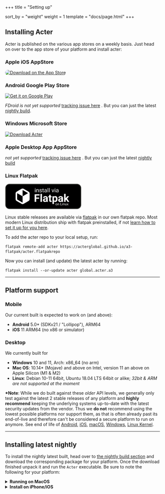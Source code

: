 +++
title = "Setting up"

sort_by = "weight"
weight = 1
template = "docs/page.html"
+++

## Installing Acter

Acter is published on the various app stores on a weekly basis. Just head on over to the app store of your platform and install acter:

### Apple iOS AppStore

<a href="https://apps.apple.com/us/app/acter/id6445989155?itsct=apps_box_badge&amp;itscg=30200">
    <img src="https://tools.applemediaservices.com/api/badges/download-on-the-app-store/black/en-us?size=250x83&amp;releaseDate=1694390400" alt="Download on the App Store" style="border-radius: 13px; width: 250px; height: 83px;">
</a>

### Android Google Play Store

<a href='https://play.google.com/store/apps/details?id=global.acter.a3&pcampaignid=pcampaignidMKT-Other-global-all-co-prtnr-py-PartBadge-Mar2515-1'>
    <img alt='Get it on Google Play' width="250" src='https://play.google.com/intl/en_us/badges/static/images/badges/en_badge_web_generic.png'/>
</a>

_FDroid is not yet supported_ [tracking issue here](https://github.com/acterglobal/a3/issues/1016) . But you can just the latest [nightly build](/nightly).

### Windows Microsoft Store

<a href="ms-windows-store://pdp/?ProductId=9NZLTDVTN203">
    <img height="83" src="https://get.microsoft.com/images/en-us%20dark.svg" alt="Download Acter" />
</a>

### Apple Desktop App AppStore

_not yet supported_ [tracking issue here](https://github.com/acterglobal/a3/issues/1016) . But you can just the latest [nightly build](/nightly)

### Linux Flatpak

<img height="83" src="/images/flatpak-badge-en.svg" alt="Install Acter on Linux via Flatpak" />

Linux stable releases are available via [flatpak](https://www.flatpak.org/) in our own flatpak repo. Most modern Linux distribution ship with flatpak preinstalled, if not [learn how to set it up for you here](https://www.flatpak.org/setup/).

To add the acter repo to your local setup, run:

```
flatpak remote-add acter https://acterglobal.github.io/a3-flatpak/acter.flatpakrepo
```

Now you can install (and update) the latest acter by running:

```
flatpak install --or-update acter global.acter.a3
```

---

## Platform support

### Mobile

Our current built is expected to work on (and above):

- **Android** 5.0\* (SDKv21 / "Lollipop"), ARM64
- **iOS** 11 ARM64 (no x86 or simulator)

### Desktop

We currently built for

- **Windows** 10 and 11, Arch: x86_64 (no arm)
- **Mac OS**: 10.14\* (Mojave) and above on Intel, version 11 an above on Apple Silicon (M1 & M2)
- **Linux**: Debian 10-11 64bit, Ubuntu 18.04 LTS 64bit or alike; _32bit & ARM are not supported at the moment_

**\*Note**: While we do built against these _older_ API levels, we generally only test against the latest 2 stable releases of any platform and **highly recommend** keeping the underlying systems up-to-date with the latest security updates from the vendor. Thus we **do not** recommend using the lowest possible platforms nor support them, as that is often already past its end-of-live and therefore can't be considered a secure platform to run on anymore. See end of life of [Android](https://endoflife.date/android), [iOS](https://endoflife.date/ios), [macOS](https://endoflife.date/macos), [Windows](https://endoflife.date/windows), [Linux Kernel](https://endoflife.date/linux).

---

## Installing latest nightly

To install the nightly latest built, head over to [the nightly build section](/nightly/) and download the corresponding package for your platform. Once the download finished unpack it and run the `Acter` executable. Be sure to note the following for your platform:

<details>
<summary><strong>Running on MacOS</strong></summary>
MacOS will probably refuse to open the application stating it was downloaded from an unknown Source. To allow it to proceed, close that said dialog, Navigate to your `System Settings -> General -> Privacy & Security` and under the security section you'll find the option to `Run Acter anyways`. Click that to start Acter. And subsequent run should work without it bothering you again. You might have to repeat that process for every new downloaded version though.
</details>

<details>
<summary><strong>Install on iPhone/iOS</strong></summary>
We are running this in a limited so called Ad-Hoc built at the moment, which requires us to register every iOS device with Apple prior for it to work. In order to be able to do that, you need to navigate to [udid.tech](https://udid.tech/) with your target device(s), follow the process there and sent us over the resulting UDID. Once we have received that we will submit it to apple and the next nightly built after (in general) should be able to work on your device. To install just navigate to the [nightly page](/nightly/) on your device and click `iOS / iPhone` - it should ask you a few security questions but then should be willing to proceed.

**Note**: We have a limit number (100) of signatures we can add for the built, so please only register devices you are expecting to use and inform us if you stop using any device, so we can free up that slot.

</details>
